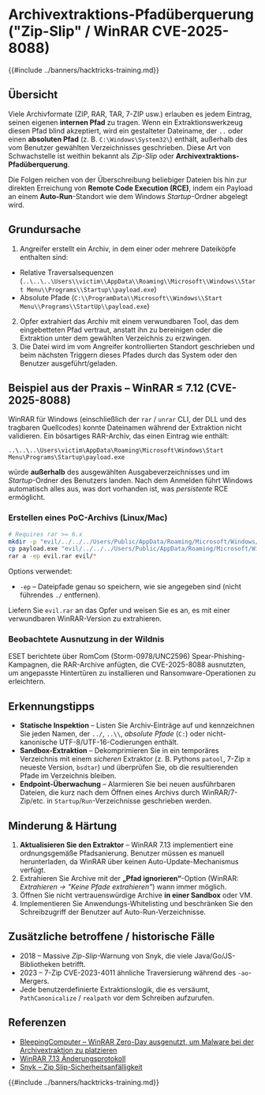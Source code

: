 # Archivextraktions-Pfadüberquerung ("Zip-Slip" / WinRAR CVE-2025-8088)

{{#include ../banners/hacktricks-training.md}}

## Übersicht

Viele Archivformate (ZIP, RAR, TAR, 7-ZIP usw.) erlauben es jedem Eintrag, seinen eigenen **internen Pfad** zu tragen. Wenn ein Extraktionswerkzeug diesen Pfad blind akzeptiert, wird ein gestalteter Dateiname, der `..` oder einen **absoluten Pfad** (z. B. `C:\Windows\System32\`) enthält, außerhalb des vom Benutzer gewählten Verzeichnisses geschrieben. Diese Art von Schwachstelle ist weithin bekannt als *Zip-Slip* oder **Archivextraktions-Pfadüberquerung**.

Die Folgen reichen von der Überschreibung beliebiger Dateien bis hin zur direkten Erreichung von **Remote Code Execution (RCE)**, indem ein Payload an einem **Auto-Run**-Standort wie dem Windows *Startup*-Ordner abgelegt wird.

## Grundursache

1. Angreifer erstellt ein Archiv, in dem einer oder mehrere Dateiköpfe enthalten sind:
* Relative Traversalsequenzen (`..\..\..\Users\\victim\\AppData\\Roaming\\Microsoft\\Windows\\Start Menu\\Programs\\Startup\\payload.exe`)
* Absolute Pfade (`C:\\ProgramData\\Microsoft\\Windows\\Start Menu\\Programs\\StartUp\\payload.exe`)
2. Opfer extrahiert das Archiv mit einem verwundbaren Tool, das dem eingebetteten Pfad vertraut, anstatt ihn zu bereinigen oder die Extraktion unter dem gewählten Verzeichnis zu erzwingen.
3. Die Datei wird im vom Angreifer kontrollierten Standort geschrieben und beim nächsten Triggern dieses Pfades durch das System oder den Benutzer ausgeführt/geladen.

## Beispiel aus der Praxis – WinRAR ≤ 7.12 (CVE-2025-8088)

WinRAR für Windows (einschließlich der `rar` / `unrar` CLI, der DLL und des tragbaren Quellcodes) konnte Dateinamen während der Extraktion nicht validieren. Ein bösartiges RAR-Archiv, das einen Eintrag wie enthält:
```text
..\..\..\Users\victim\AppData\Roaming\Microsoft\Windows\Start Menu\Programs\Startup\payload.exe
```
würde **außerhalb** des ausgewählten Ausgabeverzeichnisses und im *Startup*-Ordner des Benutzers landen. Nach dem Anmelden führt Windows automatisch alles aus, was dort vorhanden ist, was *persistente* RCE ermöglicht.

### Erstellen eines PoC-Archivs (Linux/Mac)
```bash
# Requires rar >= 6.x
mkdir -p "evil/../../../Users/Public/AppData/Roaming/Microsoft/Windows/Start Menu/Programs/Startup"
cp payload.exe "evil/../../../Users/Public/AppData/Roaming/Microsoft/Windows/Start Menu/Programs/Startup/"
rar a -ep evil.rar evil/*
```
Options verwendet:
* `-ep`  – Dateipfade genau so speichern, wie sie angegeben sind (nicht führendes `./` entfernen).

Liefern Sie `evil.rar` an das Opfer und weisen Sie es an, es mit einer verwundbaren WinRAR-Version zu extrahieren.

### Beobachtete Ausnutzung in der Wildnis

ESET berichtete über RomCom (Storm-0978/UNC2596) Spear-Phishing-Kampagnen, die RAR-Archive anfügten, die CVE-2025-8088 ausnutzten, um angepasste Hintertüren zu installieren und Ransomware-Operationen zu erleichtern.

## Erkennungstipps

* **Statische Inspektion** – Listen Sie Archiv-Einträge auf und kennzeichnen Sie jeden Namen, der `../`, `..\\`, *absolute Pfade* (`C:`) oder nicht-kanonische UTF-8/UTF-16-Codierungen enthält.
* **Sandbox-Extraktion** – Dekomprimieren Sie in ein temporäres Verzeichnis mit einem *sicheren* Extraktor (z. B. Pythons `patool`, 7-Zip ≥ neueste Version, `bsdtar`) und überprüfen Sie, ob die resultierenden Pfade im Verzeichnis bleiben.
* **Endpoint-Überwachung** – Alarmieren Sie bei neuen ausführbaren Dateien, die kurz nach dem Öffnen eines Archivs durch WinRAR/7-Zip/etc. in `Startup`/`Run`-Verzeichnisse geschrieben werden.

## Minderung & Härtung

1. **Aktualisieren Sie den Extraktor** – WinRAR 7.13 implementiert eine ordnungsgemäße Pfadsanierung. Benutzer müssen es manuell herunterladen, da WinRAR über keinen Auto-Update-Mechanismus verfügt.
2. Extrahieren Sie Archive mit der **„Pfad ignorieren“**-Option (WinRAR: *Extrahieren → "Keine Pfade extrahieren"*) wann immer möglich.
3. Öffnen Sie nicht vertrauenswürdige Archive **in einer Sandbox** oder VM.
4. Implementieren Sie Anwendungs-Whitelisting und beschränken Sie den Schreibzugriff der Benutzer auf Auto-Run-Verzeichnisse.

## Zusätzliche betroffene / historische Fälle

* 2018 – Massive *Zip-Slip*-Warnung von Snyk, die viele Java/Go/JS-Bibliotheken betrifft.
* 2023 – 7-Zip CVE-2023-4011 ähnliche Traversierung während des `-ao`-Mergers.
* Jede benutzerdefinierte Extraktionslogik, die es versäumt, `PathCanonicalize` / `realpath` vor dem Schreiben aufzurufen.

## Referenzen

- [BleepingComputer – WinRAR Zero-Day ausgenutzt, um Malware bei der Archivextraktion zu platzieren](https://www.bleepingcomputer.com/news/security/winrar-zero-day-flaw-exploited-by-romcom-hackers-in-phishing-attacks/)
- [WinRAR 7.13 Änderungsprotokoll](https://www.win-rar.com/singlenewsview.html?&L=0&tx_ttnews%5Btt_news%5D=283&cHash=a64b4a8f662d3639dec8d65f47bc93c5)
- [Snyk – Zip Slip-Sicherheitsanfälligkeit](https://snyk.io/research/zip-slip-vulnerability)

{{#include ../banners/hacktricks-training.md}}
